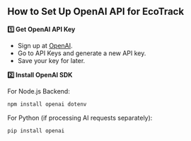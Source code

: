 ## How to Set Up OpenAI API for EcoTrack

**1️⃣ Get OpenAI API Key**
- Sign up at [OpenAI](https://www.openai.com/).
- Go to API Keys and generate a new API key.
- Save your key for later.

**2️⃣ Install OpenAI SDK**

For Node.js Backend:
```sh
npm install openai dotenv
```

For Python (if processing AI requests separately):
```sh
pip install openai
```
